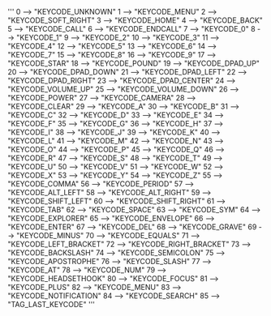 '''
0 -->  "KEYCODE_UNKNOWN" 
1 -->  "KEYCODE_MENU" 
2 -->  "KEYCODE_SOFT_RIGHT" 
3 -->  "KEYCODE_HOME" 
4 -->  "KEYCODE_BACK" 
5 -->  "KEYCODE_CALL" 
6 -->  "KEYCODE_ENDCALL" 
7 -->  "KEYCODE_0" 
8 -->  "KEYCODE_1" 
9 -->  "KEYCODE_2" 
10 -->  "KEYCODE_3" 
11 -->  "KEYCODE_4" 
12 -->  "KEYCODE_5" 
13 -->  "KEYCODE_6" 
14 -->  "KEYCODE_7" 
15 -->  "KEYCODE_8" 
16 -->  "KEYCODE_9" 
17 -->  "KEYCODE_STAR" 
18 -->  "KEYCODE_POUND" 
19 -->  "KEYCODE_DPAD_UP" 
20 -->  "KEYCODE_DPAD_DOWN" 
21 -->  "KEYCODE_DPAD_LEFT" 
22 -->  "KEYCODE_DPAD_RIGHT" 
23 -->  "KEYCODE_DPAD_CENTER" 
24 -->  "KEYCODE_VOLUME_UP" 
25 -->  "KEYCODE_VOLUME_DOWN" 
26 -->  "KEYCODE_POWER" 
27 -->  "KEYCODE_CAMERA" 
28 -->  "KEYCODE_CLEAR" 
29 -->  "KEYCODE_A" 
30 -->  "KEYCODE_B" 
31 -->  "KEYCODE_C" 
32 -->  "KEYCODE_D" 
33 -->  "KEYCODE_E" 
34 -->  "KEYCODE_F" 
35 -->  "KEYCODE_G" 
36 -->  "KEYCODE_H" 
37 -->  "KEYCODE_I" 
38 -->  "KEYCODE_J" 
39 -->  "KEYCODE_K" 
40 -->  "KEYCODE_L" 
41 -->  "KEYCODE_M" 
42 -->  "KEYCODE_N" 
43 -->  "KEYCODE_O" 
44 -->  "KEYCODE_P" 
45 -->  "KEYCODE_Q" 
46 -->  "KEYCODE_R" 
47 -->  "KEYCODE_S" 
48 -->  "KEYCODE_T" 
49 -->  "KEYCODE_U" 
50 -->  "KEYCODE_V" 
51 -->  "KEYCODE_W" 
52 -->  "KEYCODE_X" 
53 -->  "KEYCODE_Y" 
54 -->  "KEYCODE_Z" 
55 -->  "KEYCODE_COMMA" 
56 -->  "KEYCODE_PERIOD" 
57 -->  "KEYCODE_ALT_LEFT" 
58 -->  "KEYCODE_ALT_RIGHT" 
59 -->  "KEYCODE_SHIFT_LEFT" 
60 -->  "KEYCODE_SHIFT_RIGHT" 
61 -->  "KEYCODE_TAB" 
62 -->  "KEYCODE_SPACE" 
63 -->  "KEYCODE_SYM" 
64 -->  "KEYCODE_EXPLORER" 
65 -->  "KEYCODE_ENVELOPE" 
66 -->  "KEYCODE_ENTER" 
67 -->  "KEYCODE_DEL" 
68 -->  "KEYCODE_GRAVE" 
69 -->  "KEYCODE_MINUS" 
70 -->  "KEYCODE_EQUALS" 
71 -->  "KEYCODE_LEFT_BRACKET" 
72 -->  "KEYCODE_RIGHT_BRACKET" 
73 -->  "KEYCODE_BACKSLASH" 
74 -->  "KEYCODE_SEMICOLON" 
75 -->  "KEYCODE_APOSTROPHE" 
76 -->  "KEYCODE_SLASH" 
77 -->  "KEYCODE_AT" 
78 -->  "KEYCODE_NUM" 
79 -->  "KEYCODE_HEADSETHOOK" 
80 -->  "KEYCODE_FOCUS" 
81 -->  "KEYCODE_PLUS" 
82 -->  "KEYCODE_MENU" 
83 -->  "KEYCODE_NOTIFICATION" 
84 -->  "KEYCODE_SEARCH" 
85 -->  "TAG_LAST_KEYCODE"
'''
